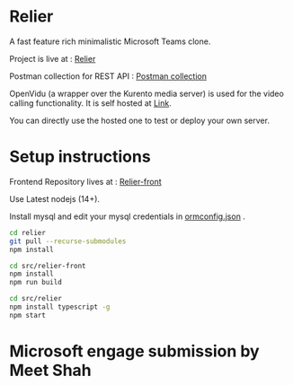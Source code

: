 # Relier

A fast feature rich minimalistic Microsoft Teams clone.

Project is live at : [Relier](https://ms19.tech/)

Postman collection for REST API : [Postman collection](https://drive.google.com/file/d/1v2Kn0nmGqSLAZbdTk-aP0yELQ-VZo1CN/view?usp=sharing)

OpenVidu (a wrapper over the Kurento media server) is used for the video calling functionality. It is self hosted at [Link](https://meetcrescendo.me/).

You can directly use the hosted one to test or deploy your own server.
# Setup instructions

Frontend Repository lives at : [Relier-front](https://github.com/meetcshah19/relier-front)

Use Latest nodejs (14+).

Install mysql and edit your mysql credentials in [ormconfig.json](https://github.com/meetcshah19/relier/blob/main/ormconfig.json) .

```bash
cd relier
git pull --recurse-submodules
npm install
```
```bash
cd src/relier-front
npm install
npm run build
```
```bash
cd src/relier
npm install typescript -g
npm start
```
# Microsoft engage submission by Meet Shah

